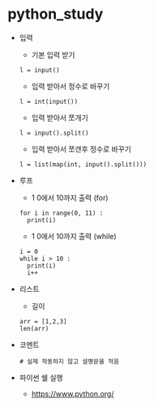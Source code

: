 # python_study

* 입력
  * 기본 입력 받기
  ```
  l = input()
  ```

  * 입력 받아서 정수로 바꾸기
  ```
  l = int(input())
  ```

  * 입력 받아서 쪼개기
  ```
  l = input().split()
  ```

  * 입력 받아서 쪼갠후 정수로 바꾸기
  ```
  l = list(map(int, input().split()))
  ```

* 루프
  * 1 0에서 10까지 출력 (for)
  ```
  for i in range(0, 11) :
    print(i)
  ```

  * 1 0에서 10까지 출력 (while)
  ```
  i = 0
  while i > 10 :
    print(i)
    i++
  ```

* 리스트
  * 길이 
  ```
  arr = [1,2,3]
  len(arr)
  ```

* 코멘트
  ```
  # 실제 작동하지 않고 설명문을 적음
  ```  

* 파이썬 쉘 실행 
  * https://www.python.org/